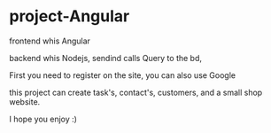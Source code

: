 # project-Angular
frontend whis Angular

backend whis Nodejs, sendind calls Query to the bd,

First you need to register on the site, you can also use Google

this project can create task's, contact's, customers, and a small shop website.

I hope you enjoy :)
